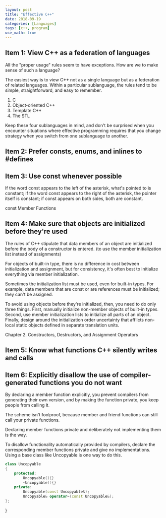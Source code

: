 ```yaml
---
layout: post
title: "Effective C++"
date: 2018-09-19
categories: [Languages]
tags: [c++, program]
use_math: true
---
```


## Item 1: View C++ as a federation of languages
All the "proper usage" rules seem to have exceptions. How are we to make
sense of such a language?

The easiest way is to view C++ not as a single language but as a federation 
of related languages. Within a particular sublanguage, the rules tend to be
simple, straightforward, and easy to remember. 
1. C
1. Object-oriented C++
1. Template C++
1. The STL

Keep these four sublanguages in mind, and don't be surprised when you
encounter situations where effective programming requires that you change
strategy when you switch from one sublanguage to another.

## Item 2: Prefer consts, enums, and inlines to #defines

## Item 3: Use const whenever possible

If the word const appears to the left of the asterisk, what's 
pointed to is constant; if the word const appears to the right of the
asterisk, the pointer itself is constant; if const appears on both sides,
both are constant.

const Member Functions

## Item 4: Make sure that objects are initialized before they're used

The rules of C++ stipulate that data members of an object are initialized
before the body of a constructor is entered. (to use the member
initialization list instead of assignments)

For objects of built-in type, there is no difference in cost between
initialization and assignment, but for consistency, it's often best to
initialize everything via member initialization.

Sometimes the initialization list must be used, even for built-in types. For
example, data members that are const or are references must be initialized;
they can't be assigned.

To avoid using objects before they're initialized, then, you need to do only
three things. First, manually 
initialize non-member objects of built-in types. Second, use member
initialization lists to initialize all parts 
of an object. Finally, design around the initialization order uncertainty
that afflicts non-local static objects defined in separate translation
units.

Chapter 2. Constructors, Destructors, and Assignment Operators

## Item 5: Know what functions C++ silently writes and calls

## Item 6: Explicitly disallow the use of compiler-generated functions you do not want

By declaring a member function explicitly, you prevent compilers from
generating their own version, and by
making the function private, you keep people from calling it.

The scheme isn't foolproof, because member and friend functions can still
call your private functions.

Declaring member functions private and deliberately not implementing them is
the way.

To disallow functionality automatically provided by compilers, declare the
corresponding member functions private and give no implementations. Using
a base class like Uncopyable is one way to do this.

```cpp
class Uncopyable
{
    protected:
        Uncopyable(){}
        ~Uncopyable(){}
    private:
        Uncopyable(const Uncopyable&);
        Uncopyable& operator=(const Uncopyable&);
};
```
}
